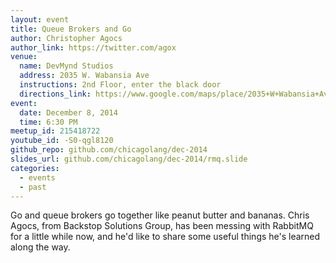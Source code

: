 ```yaml
---
layout: event
title: Queue Brokers and Go
author: Christopher Agocs
author_link: https://twitter.com/agox
venue:
  name: DevMynd Studios
  address: 2035 W. Wabansia Ave
  instructions: 2nd Floor, enter the black door
  directions_link: https://www.google.com/maps/place/2035+W+Wabansia+Ave,+Chicago,+IL+60647/@41.9120576,-87.6789658,17z
event:
  date: December 8, 2014
  time: 6:30 PM
meetup_id: 215418722
youtube_id: -S0-qgl8120
github_repo: github.com/chicagolang/dec-2014
slides_url: github.com/chicagolang/dec-2014/rmq.slide
categories:
  - events
  - past
---
```

Go and queue brokers go together like peanut butter and bananas. Chris Agocs, 
from Backstop Solutions Group, has been messing with RabbitMQ for a little while 
now, and he'd like to share some useful things he's learned along the way.